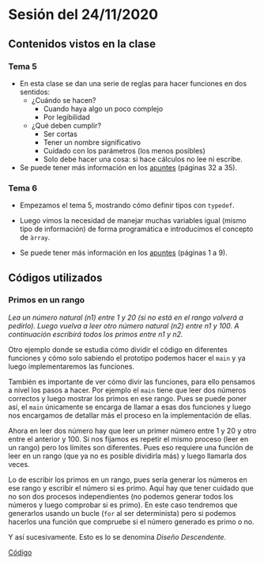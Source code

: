 # Sesión del 24/11/2020

## Contenidos vistos en la clase

### Tema 5
* En esta clase se dan una serie de reglas para hacer funciones en dos sentidos:
  * ¿Cuándo se hacen?
    * Cuando haya algo un poco complejo
    * Por legibilidad
  * ¿Qué deben cumplir?
    * Ser cortas
    * Tener un nombre significativo
    * Cuidado con los parámetros (los menos posibles)
    * Solo debe hacer una cosa: si hace cálculos no lee ni escribe.
* Se puede tener más información en los [apuntes](https://eii.cv.uma.es/pluginfile.php/233713/mod_resource/content/0/Tema%205.pdf) (páginas 32 a 35).

### Tema 6
* Empezamos el tema 5, mostrando cómo definir tipos con `typedef`.
* Luego vimos la necesidad de manejar muchas variables igual  (mismo tipo de información) de forma programática e introducimos el concepto de `àrray`.

* Se puede tener más información en los [apuntes](https://eii.cv.uma.es/pluginfile.php/233727/mod_resource/content/2/Tema%206.pdf) (páginas 1 a 9).
  
## Códigos utilizados

### Primos en un rango
*Lea un número natural (n1) entre 1 y 20 (si no está en el rango volverá a pedirlo). Luego vuelva a leer otro número natural (n2) entre n1 y 100. A continuación escribirá todos los primos entre n1 y n2.*

Otro ejemplo donde se estudia cómo dividir el código en diferentes funciones y cómo solo sabiendo el prototipo podemos hacer el `main` y ya luego implementaremos las funciones.

También es importante de ver cómo divir las funciones, para ello pensamos a nivel los pasos a hacer. Por ejemplo el `main` tiene que leer dos números correctos y luego mostrar los primos en ese rango. Pues se puede poner así, el `main` únicamente se encarga de llamar a esas dos funciones y luego nos encargamos de detallar más el proceso en la implementación de ellas.

Ahora en leer dos número hay que leer un primer número entre 1 y 20 y otro entre el anterior y 100. Si nos fijamos es repetir el mismo proceso (leer en un rango) pero los límites son diferentes. Pues eso requiere una función de leer en un rango (que ya no es posible dividirla más) y luego llamarla dos veces.

Lo de escribir los primos en un rango, pues sería generar los números en ese rango y escribir el número si es primo. Aquí hay que tener cuidado que no son dos procesos independientes (no podemos generar todos los números y luego comprobar si es primo). En este caso tendremos que generarlos usando un bucle (`for` al ser determinista) pero si podemos hacerlos una función que compruebe si el número generado es primo o no.

Y así sucesivamente. Esto es lo se denomina *Diseño Descendente*.

[Código](sesion23.11.20/primos_rango.cpp)
